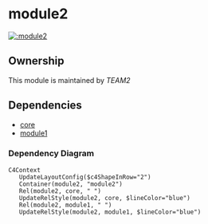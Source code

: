 
# module2
        
[![:module2](https://github.com/albertlatacz/shift-left-kotlin/actions/workflows/module2-build.yml/badge.svg)](https://github.com/albertlatacz/shift-left-kotlin/actions/workflows/module2-build.yml)


## Ownership
This module is maintained by *TEAM2*


## Dependencies
- [core](https://github.com/albertlatacz/shift-left-kotlin/tree/main/libraries/core)
- [module1](https://github.com/albertlatacz/shift-left-kotlin/tree/main/module1)

### Dependency Diagram

```mermaid
C4Context        
   UpdateLayoutConfig($c4ShapeInRow="2")                           
   Container(module2, "module2")
   Rel(module2, core, " ") 
   UpdateRelStyle(module2, core, $lineColor="blue")
   Rel(module2, module1, " ") 
   UpdateRelStyle(module2, module1, $lineColor="blue")                
```